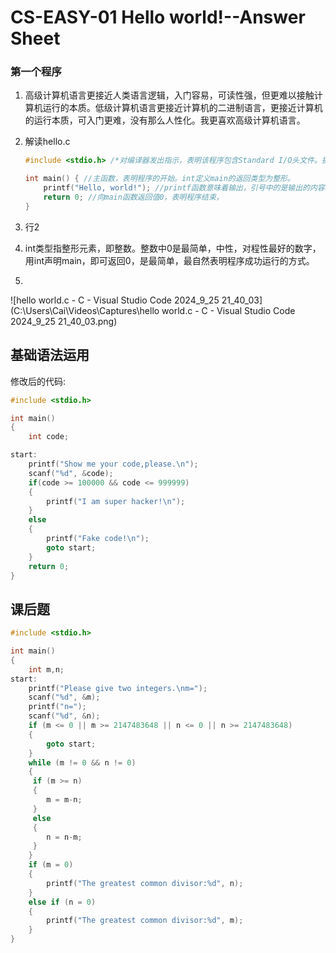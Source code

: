 # CS-EASY-01 Hello world!--Answer Sheet

### 第一个程序

1. 高级计算机语言更接近人类语言逻辑，入门容易，可读性强，但更难以接触计算机运行的本质。低级计算机语言更接近计算机的二进制语言，更接近计算机的运行本质，可入门更难，没有那么人性化。我更喜欢高级计算机语言。

2. 解读hello.c

   ```c
   #include <stdio.h> /*对编译器发出指示，表明该程序包含Standard I/O头文件。据此可启动下文的各个函数。*/
   
   int main() { //主函数，表明程序的开始。int定义main的返回类型为整形。
       printf("Hello, world!"); //printf函数意味着输出，引号中的是输出的内容。
       return 0; //向main函数返回值0，表明程序结束，
   } 
   ```

3. 行2

4. int类型指整形元素，即整数。整数中0是最简单，中性，对程性最好的数字，用int声明main，即可返回0，是最简单，最自然表明程序成功运行的方式。

5.  

   ![hello world.c - C - Visual Studio Code 2024_9_25 21_40_03](C:\Users\Cai\Videos\Captures\hello world.c - C - Visual Studio Code 2024_9_25 21_40_03.png)

## 基础语法运用

修改后的代码: 

```c
#include <stdio.h>

int main() 
{
    int code;

start:
    printf("Show me your code,please.\n");
    scanf("%d", &code);
    if(code >= 100000 && code <= 999999)
    {
        printf("I am super hacker!\n");
    }
    else 
    {
        printf("Fake code!\n"); 
        goto start;
    }
    return 0;
}
```



## 课后题

```c
#include <stdio.h> 

int main() 
{
    int m,n;
start:
    printf("Please give two integers.\nm="); 
    scanf("%d", &m); 
    printf("n=");
    scanf("%d", &n); 
    if (m <= 0 || m >= 2147483648 || n <= 0 || n >= 2147483648)
    {
        goto start;
    }
    while (m != 0 && n != 0)
    {
     if (m >= n)
     {
        m = m-n;
     }
     else
     {
        n = n-m;
     }
    }
    if (m = 0)
    {
        printf("The greatest common divisor:%d", n);
    }
    else if (n = 0)
    {
        printf("The greatest common divisor:%d", m);
    }
}
```


